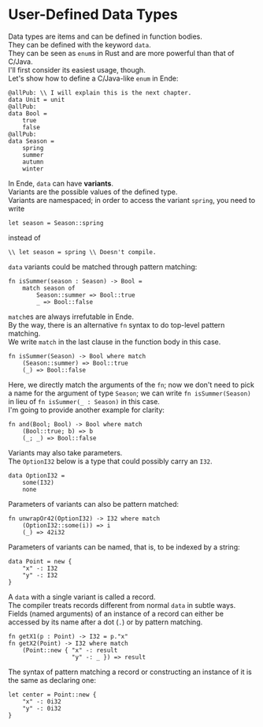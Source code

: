# User-Defined Data Types

Data types are items and can be defined in function bodies.  
They can be defined with the keyword `data`.  
They can be seen as `enum`s in Rust and are more powerful than that of C/Java.  
I'll first consider its easiest usage, though.  
Let's show how to define a C/Java-like `enum` in Ende:

```
@allPub: \\ I will explain this is the next chapter.
data Unit = unit
@allPub:
data Bool =
    true
    false
@allPub:
data Season =
    spring
    summer
    autumn
    winter
```

In Ende, `data` can have **variants**.  
Variants are the possible values of the defined type.  
Variants are namespaced; in order to access the variant `spring`, you need to write

```
let season = Season::spring
```

instead of

```
\\ let season = spring \\ Doesn't compile.
```

`data` variants could be matched through pattern matching:

```
fn isSummer(season : Season) -> Bool =
    match season of
        Season::summer => Bool::true
        _ => Bool::false
```

`match`es are always irrefutable in Ende.  
By the way, there is an alternative `fn` syntax to do top-level pattern matching.  
We write `match` in the last clause in the function body in this case.

```
fn isSummer(Season) -> Bool where match
    (Season::summer) => Bool::true
    (_) => Bool::false
```

Here, we directly match the arguments of the `fn`; now we don't need to pick a name for the argument of type `Season`; we can write `fn isSummer(Season)` in lieu of `fn isSummer(_ : Season)` in this case.  
I'm going to provide another example for clarity:

```
fn and(Bool; Bool) -> Bool where match
    (Bool::true; b) => b
    (_; _) => Bool::false
```

Variants may also take parameters.  
The `OptionI32` below is a type that could possibly carry an `I32`.

```
data OptionI32 =
    some(I32)
    none
```

Parameters of variants can also be pattern matched:

```
fn unwrapOr42(OptionI32) -> I32 where match
    (OptionI32::some(i)) => i
    (_) => 42i32
```

Parameters of variants can be named, that is, to be indexed by a string:

```
data Point = new {
    "x" -: I32
    "y" -: I32
}
```

A `data` with a single variant is called a record.  
The compiler treats records different from normal `data` in subtle ways.  
Fields \(named arguments\) of an instance of a record can either be accessed by its name after a dot \(`.`\) or by pattern matching.

```
fn getX1(p : Point) -> I32 = p."x"
fn getX2(Point) -> I32 where match
    (Point::new { "x" -: result
                  "y" -: _ }) => result
```

The syntax of pattern matching a record or constructing an instance of it is the same as declaring one:

```
let center = Point::new {
    "x" -: 0i32
    "y" -: 0i32
}
```



